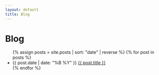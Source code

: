 ```yaml
---
layout: default
title: Blog
---
```


# Blog

<ul class="post-list">
  {% assign posts = site.posts | sort: "date" | reverse %}
  {% for post in posts %}
    <li>
      <span class="post-date-tag">{{ post.date | date: "%B %Y" }}</span>
      <a href="{{ post.url | relative_url }}">{{ post.title }}</a>
    </li>
  {% endfor %}
</ul>
